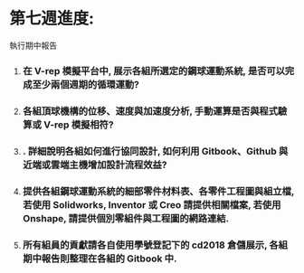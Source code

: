 # 第七週進度:

執行期中報告

1. ### 在 V-rep 模擬平台中, 展示各組所選定的鋼球運動系統, 是否可以完成至少兩個週期的循環運動?
2. ### 各組頂球機構的位移、速度與加速度分析, 手動運算是否與程式驗算或 V-rep 模擬相符?
3. ### . 詳細說明各組如何進行協同設計, 如何利用 Gitbook、Github 與近端或雲端主機增加設計流程效益?
4. ### 提供各組鋼球運動系統的細部零件材料表、各零件工程圖與組立檔, 若使用 Solidworks, Inventor 或 Creo 請提供相關檔案, 若使用 Onshape, 請提供個別零組件與工程圖的網路連結.
5. ### 所有組員的貢獻請各自使用學號登記下的 cd2018 倉儲展示, 各組期中報告則整理在各組的 Gitbook 中.



